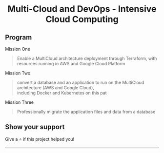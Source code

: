 <h1 align="center">Multi-Cloud and DevOps - Intensive Cloud Computing
</h1>

## Program

Mission One

> Enable a MultiCloud architecture deployment through Terraform, with resources running in AWS and Google ﻿Cloud Platform

Mission Two

> convert a database and an application to run on the MultiCloud architecture (AWS ﻿and ﻿Google Cloud), including Docker and Kubernetes on this pat

Mission Three

> Professionally migrate the application files and data from a database

## Show your support

Give a ⭐️ if this project helped you!

***
